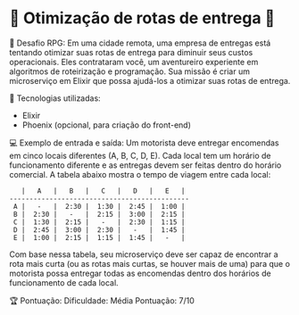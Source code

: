 # 🚚 Otimização de rotas de entrega 📍

🎲 Desafio RPG:
Em uma cidade remota, uma empresa de entregas está tentando otimizar suas rotas de entrega para diminuir seus custos operacionais. Eles contrataram você, um aventureiro experiente em algoritmos de roteirização e programação. Sua missão é criar um microserviço em Elixir que possa ajudá-los a otimizar suas rotas de entrega.

🔨 Tecnologias utilizadas:
- Elixir
- Phoenix (opcional, para criação do front-end)

💻 Exemplo de entrada e saída:
Um motorista deve entregar encomendas em cinco locais diferentes (A, B, C, D, E). Cada local tem um horário de funcionamento diferente e as entregas devem ser feitas dentro do horário comercial. A tabela abaixo mostra o tempo de viagem entre cada local:

```
   |   A   |   B   |   C   |   D   |   E   |
---------------------------------------------
 A |   -   |  2:30 |  1:30 |  2:45 |  1:00 |
 B |  2:30 |   -   |  2:15 |  3:00 |  2:15 |
 C |  1:30 |  2:15 |   -   |  2:30 |  1:15 |
 D |  2:45 |  3:00 |  2:30 |   -   |  1:45 |
 E |  1:00 |  2:15 |  1:15 |  1:45 |   -   |
```

Com base nessa tabela, seu microserviço deve ser capaz de encontrar a rota mais curta (ou as rotas mais curtas, se houver mais de uma) para que o motorista possa entregar todas as encomendas dentro dos horários de funcionamento de cada local.

🏆 Pontuação:
Dificuldade: Média
Pontuação: 7/10